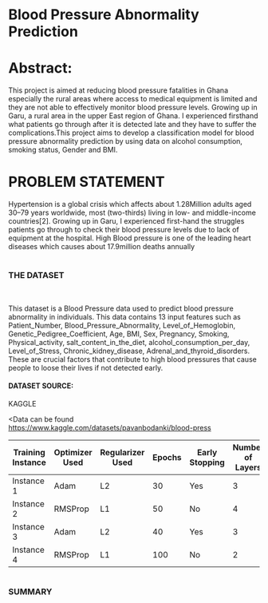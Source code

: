 # Blood Pressure Abnormality Prediction

# **Abstract:**

This project  is aimed at reducing blood pressure fatalities in Ghana especially the  rural areas where access to medical equipment is limited and they are not able to effectively monitor blood pressure levels. Growing up in Garu, a rural area in the upper East region of Ghana. I experienced firsthand what patients go through after it is detected late and they have to suffer the complications.This project aims to develop a classification model for  blood pressure abnormality prediction  by using data on alcohol consumption, smoking status, Gender and BMI. <br>

# PROBLEM STATEMENT
Hypertension is a global crisis which affects about 1.28Million adults aged 30–79 years worldwide, most (two-thirds) living in low- and middle-income countries[2]. Growing up in Garu, I experienced  first-hand the struggles patients go through to check their blood pressure levels due to lack of equipment at the hospital. High Blood pressure is one of the leading heart diseases which causes about 17.9million deaths annually

# <h3>THE DATASET</h3> <br>
This dataset is a Blood Pressure data used to predict blood pressure abnormality in individuals. This data contains 13 input features such as
     Patient_Number, Blood_Pressure_Abnormality, Level_of_Hemoglobin,
       Genetic_Pedigree_Coefficient, Age, BMI, Sex, Pregnancy,
       Smoking, Physical_activity, salt_content_in_the_diet,
       alcohol_consumption_per_day, Level_of_Stress,
       Chronic_kidney_disease, Adrenal_and_thyroid_disorders.
 These are crucial factors that contribute to high blood pressures that cause people to loose their lives if not detected early.

<h4>DATASET SOURCE:</h4> KAGGLE <br>

<Data can be found https://www.kaggle.com/datasets/pavanbodanki/blood-press<br>


| Training Instance | Optimizer Used | Regularizer Used | Epochs | Early Stopping | Number of Layers | Learning Rate | Accuracy | F1 Score | Recall | Precision |
|-------------------|----------------|------------------|--------|-----------------|------------------|---------------|----------|----------|--------|-----------|
| Instance 1        | Adam           | L2               | 30     | Yes             | 3                | 0.001         | 0.9813   | 0.9813   | 0.9813 | 0.9839    |
| Instance 2        | RMSProp        | L1               | 50     | No              | 4                | 0.0005        | 0.8628   | 0.8610   | 0.8149 | 0.9013    |
| Instance 3        | Adam           | L2               | 40     | Yes             | 3                | 0.0001        | 0.9800   | 0.9800   | 0.9800 | 0.9803    |
| Instance 4        | RMSProp        | L1               | 100    | No              | 2                | 0.005         | 0.3688   | 0.3398   | 0.3688 | 0.3855    |


# <h3>SUMMARY</h3>
